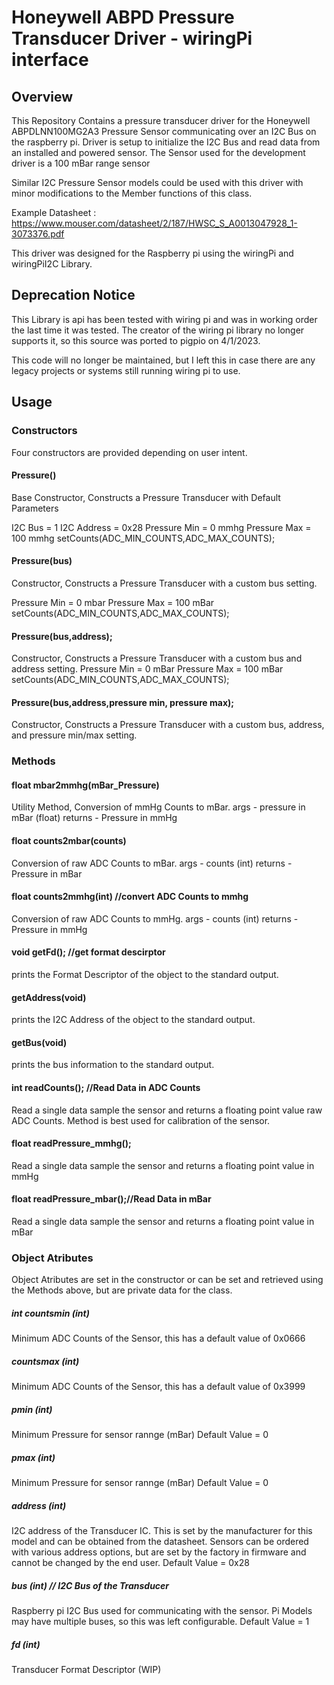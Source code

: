 # Honeywell ABPD Pressure Transducer Driver - wiringPi interface

## Overview
This Repository Contains a pressure transducer driver for the Honeywell ABPDLNN100MG2A3 Pressure Sensor communicating over an I2C Bus on the raspberry pi.  Driver is setup to initialize the I2C Bus and read data from an installed and powered sensor. The Sensor used for the development driver is a 100 mBar range sensor

Similar I2C Pressure Sensor models could be used with this driver with minor modifications to the Member functions of this class.

Example Datasheet : https://www.mouser.com/datasheet/2/187/HWSC_S_A0013047928_1-3073376.pdf

This driver was designed for the Raspberry pi using the wiringPi and wiringPiI2C Library.

## Deprecation Notice

This Library is api has been tested with wiring pi and was in working order the last time it was tested.
The creator of the wiring pi library no longer supports it, so this source was ported to pigpio on 4/1/2023.

This code will no longer be maintained, but I left this in case there are any legacy projects or systems still running wiring pi to use.

## Usage

### Constructors

Four constructors are provided depending on user intent.

#### Pressure()
Base Constructor, Constructs a Pressure Transducer with Default Parameters

I2C Bus = 1
I2C Address = 0x28
Pressure Min = 0 mmhg
Pressure Max = 100 mmhg
setCounts(ADC_MIN_COUNTS,ADC_MAX_COUNTS);

#### Pressure(bus)
Constructor, Constructs a Pressure Transducer with a custom bus setting.

Pressure Min = 0 mbar
Pressure Max = 100 mBar
setCounts(ADC_MIN_COUNTS,ADC_MAX_COUNTS);

#### Pressure(bus,address);
Constructor, Constructs a Pressure Transducer with a custom bus and address setting.
Pressure Min = 0 mBar
Pressure Max = 100 mBar
setCounts(ADC_MIN_COUNTS,ADC_MAX_COUNTS);

#### Pressure(bus,address,pressure min, pressure max);
Constructor, Constructs a Pressure Transducer with a custom bus, address, and pressure min/max setting.

### Methods

#### float mbar2mmhg(mBar_Pressure)
Utility Method, Conversion of mmHg Counts to mBar.
args - pressure in mBar (float)
returns - Pressure in mmHg

#### float counts2mbar(counts)
Conversion of raw ADC Counts to mBar.
args - counts (int)
returns - Pressure in mBar

#### float counts2mmhg(int)   //convert ADC Counts to mmhg
Conversion of raw ADC Counts to mmHg.
args - counts (int)
returns - Pressure in mmHg

#### void getFd();             //get format descirptor
prints the Format Descriptor of the object to the standard output.

#### getAddress(void)
prints the I2C Address of the object to the standard output.

#### getBus(void)
prints the bus information to the standard output.

#### int readCounts();         //Read Data in ADC Counts
Read a single data sample the sensor and returns a floating point value raw ADC Counts.
Method is best used for calibration of the sensor.

#### float readPressure_mmhg();
Read a single data sample the sensor and returns a floating point value in mmHg

#### float readPressure_mbar();//Read Data in mBar
Read a single data sample the sensor and returns a floating point value in mBar

### Object Atributes
Object Atributes are set in the constructor or can be set and retrieved using the Methods above, but are private data for the class.

##### int countsmin (int)
Minimum ADC Counts of the Sensor, this has a default value of 0x0666

##### countsmax (int)
Minimum ADC Counts of the Sensor, this has a default value of 0x3999

##### pmin (int)      
Minimum Pressure for sensor rannge (mBar)
Default Value = 0

##### pmax (int)      
Minimum Pressure for sensor rannge (mBar)
Default Value = 0

##### address (int)   
I2C address of the Transducer IC.  This is set by the manufacturer for this model and can be obtained from the datasheet.  Sensors can be ordered with various address options, but are set by the factory in firmware and cannot be changed by the end user.
Default Value = 0x28

##### bus (int)       // I2C Bus of the Transducer
Raspberry pi I2C Bus used for communicating with the sensor.  Pi Models may have multiple buses, so this was left configurable.
Default Value = 1
##### fd (int)	      
Transducer Format Descriptor (WIP)



